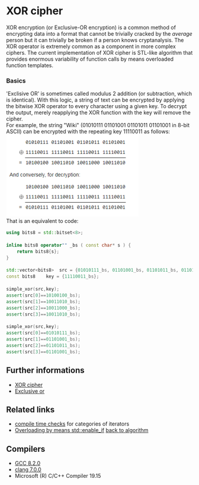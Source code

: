 # XOR cipher
XOR encryption (or Exclusive-OR encryption) is a common method of encrypting data into a format that cannot be trivially cracked by the _average_ person but it can trivially be broken if a person knows cryptanalysis. The XOR operator is extremely common as a component in more complex ciphers. The current implementation of XOR cipher is STL-like algorithm that provides enormous variability of function calls by means overloaded function templates. 
### Basics
'Exclisive OR' is sometimes called modulus 2 addition (or subtraction, which is identical). With this logic, a string of text can be encrypted by applying the bitwise XOR operator to every character using a given key. To decrypt the output, merely reapplying the XOR function with the key will remove the cipher.   
For example, the string "Wiki" (01010111 01101001 01101011 01101001 in 8-bit ASCII) can be encrypted with the repeating key 11110011 as follows:  
![example](./example.gif)  
That is an equivalent to code:
```cpp
using bits8 = std::bitset<8>;

inline bits8 operator"" _bs ( const char* s ) {
    return bits8{s};
}

std::vector<bits8>  src = {01010111_bs, 01101001_bs, 01101011_bs, 01101001_bs};
const bits8    key = {11110011_bs};

simple_xor(src,key);
assert(src[0]==10100100_bs);
assert(src[1]==10011010_bs);
assert(src[2]==10011000_bs);
assert(src[3]==10011010_bs);

simple_xor(src,key);
assert(src[0]==01010111_bs);
assert(src[1]==01101001_bs);
assert(src[2]==01101011_bs);
assert(src[3]==01101001_bs);
```

## Further informations
* [XOR cipher](https://en.wikipedia.org/wiki/XOR_cipher)
* [Exclusive or](https://en.wikipedia.org/wiki/Exclusive_or)

## Related links
* [compile time checks](../../iterator_traits2) for categories of iterators
* [Overloading by means std::enable_if](https://github.com/nikolaAV/Modern-Cpp/tree/master/concept%20(pceudo)/enable_if_overloading)
[back to algorithm](../)

## Compilers
* [GCC 8.2.0](https://wandbox.org/)
* [clang 7.0.0](https://wandbox.org/)
* Microsoft (R) C/C++ Compiler 19.15 
